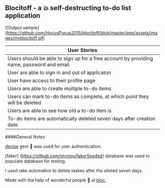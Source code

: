 ## Blocitoff - a :boom: self-destructing  to-do list application

![Output sample] (https://github.com/HocusPocus2015/blocitoff/blob/master/app/assets/images/myblocitoff.gif)


| User Stories 
| ------------- 
| Users should be able to sign up for a free account by providing name, password and email 
| User are able to sign in and out of applicaton  
| User have access to their profile page 
| Users are able to create multiple to-do items 
| Users can mark to-do items as complete, at which point they will be deleted 
| Users are able to see how old a to-do item is 
| To-do items are automatically deleted seven days after creation date 

####General Notes

[devise](https://github.com/plataformatec/devise ) gem :gem: was used for user authentication.

[faker] (https://github.com/stympy/fakerSeeded) database was used to populate database for testing.

I used rake automation to delete taskes after the alloted seven days.
  

  
Made with the help of wonderful people :gift_heart: at [bloc](http://bloc.io).
